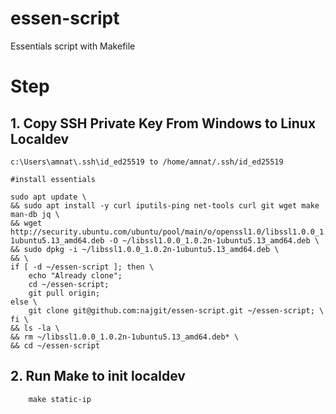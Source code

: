 # essen-script
Essentials script with Makefile

# Step
## 1. Copy SSH Private Key From Windows to Linux Localdev
```
c:\Users\amnat\.ssh\id_ed25519 to /home/amnat/.ssh/id_ed25519

#install essentials 

sudo apt update \
&& sudo apt install -y curl iputils-ping net-tools curl git wget make man-db jq \
&& wget http://security.ubuntu.com/ubuntu/pool/main/o/openssl1.0/libssl1.0.0_1.0.2n-1ubuntu5.13_amd64.deb -O ~/libssl1.0.0_1.0.2n-1ubuntu5.13_amd64.deb \
&& sudo dpkg -i ~/libssl1.0.0_1.0.2n-1ubuntu5.13_amd64.deb \
&& \
if [ -d ~/essen-script ]; then \
    echo "Already clone";
    cd ~/essen-script;
    git pull origin;
else \
    git clone git@github.com:najgit/essen-script.git ~/essen-script; \
fi \
&& ls -la \
&& rm ~/libssl1.0.0_1.0.2n-1ubuntu5.13_amd64.deb* \
&& cd ~/essen-script
```
## 2. Run Make to init localdev
```
    make static-ip
```